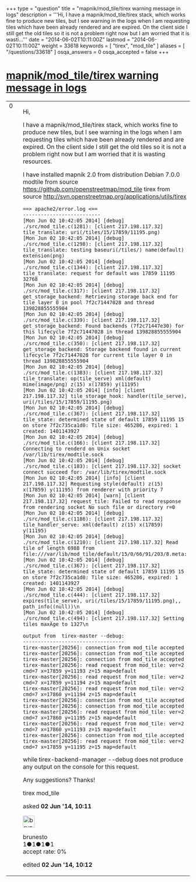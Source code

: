 +++
type = "question"
title = "mapnik/mod_tile/tirex warning message in logs"
description = '''Hi, I have a mapnik/mod_tile/tirex stack, which works fine to produce new tiles, but I see warning in the logs when I am requesting tiles which have been already rendered and  are expired. On the client side I still get the old tiles so it is not a problem right now but I am worried that it is wasti...'''
date = "2014-06-02T10:11:00Z"
lastmod = "2014-06-02T10:11:00Z"
weight = 33618
keywords = [ "tirex", "mod_tile" ]
aliases = [ "/questions/33618" ]
osqa_answers = 0
osqa_accepted = false
+++

<div class="headNormal">

# [mapnik/mod_tile/tirex warning message in logs](/questions/33618/mapnikmod_tiletirex-warning-message-in-logs)

</div>

<div id="main-body">

<div id="askform">

<table id="question-table" style="width:100%;">
<colgroup>
<col style="width: 50%" />
<col style="width: 50%" />
</colgroup>
<tbody>
<tr>
<td style="width: 30px; vertical-align: top"><div class="vote-buttons">
<span id="post-33618-upvote" class="ajax-command post-vote up" rel="nofollow" title="I like this post (click again to cancel)"> </span>
<div id="post-33618-score" class="post-score" title="current number of votes">
0
</div>
<span id="post-33618-downvote" class="ajax-command post-vote down" rel="nofollow" title="I dont like this post (click again to cancel)"> </span> <span id="favorite-mark" class="ajax-command favorite-mark" rel="nofollow" title="mark/unmark this question as favorite (click again to cancel)"> </span>
<div id="favorite-count" class="favorite-count">
&#10;</div>
</div></td>
<td><div id="item-right">
<div class="question-body">
<p>Hi,</p>
<p>I have a mapnik/mod_tile/tirex stack, which works fine to produce new tiles, but I see warning in the logs when I am requesting tiles which have been already rendered and are expired. On the client side I still get the old tiles so it is not a problem right now but I am worried that it is wasting resources.</p>
<p>I have installed mapnik 2.0 from distribution Debian 7.0.0 modtile from source <a href="https://github.com/openstreetmap/mod_tile">https://github.com/openstreetmap/mod_tile</a> tirex from source <a href="http://svn.openstreetmap.org/applications/utils/tirex">http://svn.openstreetmap.org/applications/utils/tirex</a></p>
<pre><code>==&gt; apache2/error.log &lt;==
--------------------------
[Mon Jun 02 10:42:05 2014] [debug] ./src/mod_tile.c(1281): [client 217.198.117.32] tile_translate: uri(/tiles/15/17859/11195.png)
[Mon Jun 02 10:42:05 2014] [debug] ./src/mod_tile.c(1298): [client 217.198.117.32] tile_translate: testing baseuri(/tiles/) name(default) extension(png)
[Mon Jun 02 10:42:05 2014] [debug] ./src/mod_tile.c(1344): [client 217.198.117.32] tile_translate: request for default was 17859 11195 32768
[Mon Jun 02 10:42:05 2014] [debug] ./src/mod_tile.c(317): [client 217.198.117.32] get_storage_backend: Retrieving storage back end for tile layer 0 in pool 7f2c71447028 and thread 139828855555904
[Mon Jun 02 10:42:05 2014] [debug] ./src/mod_tile.c(339): [client 217.198.117.32] get_storage_backend: Found backends (7f2c71447e30) for this lifecycle 7f2c71447028 in thread 139828855555904
[Mon Jun 02 10:42:05 2014] [debug] ./src/mod_tile.c(350): [client 217.198.117.32] get_storage_backend: Storage backend found in current lifecycle 7f2c71447028 for current tile layer 0 in thread 139828855555904
[Mon Jun 02 10:42:05 2014] [debug] ./src/mod_tile.c(1383): [client 217.198.117.32] tile_translate: op(tile_serve) xml(default) mime(image/png) z(15) x(17859) y(11195)
[Mon Jun 02 10:42:05 2014] [info] [client 217.198.117.32] tile_storage_hook: handler(tile_serve), uri(/tiles/15/17859/11195.png)
[Mon Jun 02 10:42:05 2014] [debug] ./src/mod_tile.c(367): [client 217.198.117.32] tile_state: determined state of default 17859 11195 15 on store 7f2c735ca1d0: Tile size: 465286, expired: 1 created: 1401143927
[Mon Jun 02 10:42:05 2014] [debug] ./src/mod_tile.c(166): [client 217.198.117.32] Connecting to renderd on Unix socket /var/lib/tirex/modtile.sock
[Mon Jun 02 10:42:05 2014] [debug] ./src/mod_tile.c(183): [client 217.198.117.32] socket connect succeed for: /var/lib/tirex/modtile.sock 
[Mon Jun 02 10:42:05 2014] [info] [client 217.198.117.32] Requesting style(default) z(15) x(17859) y(11195) from renderer with priority 7
[Mon Jun 02 10:42:05 2014] [warn] [client 217.198.117.32] request_tile: Failed to read response from rendering socket No such file or directory r=0
[Mon Jun 02 10:42:05 2014] [debug] ./src/mod_tile.c(1186): [client 217.198.117.32] tile_handler_serve: xml(default) z(15) x(17859) y(11195)
[Mon Jun 02 10:42:05 2014] [debug] ./src/mod_tile.c(1210): [client 217.198.117.32] Read tile of length 6988 from file:///var/lib/mod_tile/default/15/0/66/91/203/8.meta: 
[Mon Jun 02 10:42:05 2014] [debug] ./src/mod_tile.c(367): [client 217.198.117.32] tile_state: determined state of default 17859 11195 15 on store 7f2c735ca1d0: Tile size: 465286, expired: 1 created: 1401143927
[Mon Jun 02 10:42:05 2014] [debug] ./src/mod_tile.c(444): [client 217.198.117.32] expires(tile_serve), uri(/tiles/15/17859/11195.png),, path_info((null))\n
[Mon Jun 02 10:42:05 2014] [debug] ./src/mod_tile.c(494): [client 217.198.117.32] Setting tiles maxAge to 1327\n
&#10;output from  tirex-master --debug:
----------------------------------
tirex-master[20256]: connection from mod_tile accepted
tirex-master[20256]: connection from mod_tile accepted
tirex-master[20256]: connection from mod_tile accepted
tirex-master[20256]: read request from mod_tile: ver=2 cmd=7 x=17859 y=11193 z=15 map=default
tirex-master[20256]: read request from mod_tile: ver=2 cmd=7 x=17859 y=11194 z=15 map=default
tirex-master[20256]: read request from mod_tile: ver=2 cmd=7 x=17860 y=11194 z=15 map=default
tirex-master[20256]: connection from mod_tile accepted
tirex-master[20256]: connection from mod_tile accepted
tirex-master[20256]: read request from mod_tile: ver=2 cmd=7 x=17860 y=11195 z=15 map=default
tirex-master[20256]: read request from mod_tile: ver=2 cmd=7 x=17860 y=11193 z=15 map=default
tirex-master[20256]: connection from mod_tile accepted
tirex-master[20256]: read request from mod_tile: ver=2 cmd=7 x=17859 y=11195 z=15 map=default
</code></pre>
<p>while tirex-backend-manager --debug does not produce any output on the console for this request.</p>
<p>Any suggestions? Thanks!</p>
</div>
<div id="question-tags" class="tags-container tags">
<span class="post-tag tag-link-tirex" rel="tag" title="see questions tagged &#39;tirex&#39;">tirex</span> <span class="post-tag tag-link-mod_tile" rel="tag" title="see questions tagged &#39;mod_tile&#39;">mod_tile</span>
</div>
<div id="question-controls" class="post-controls">
&#10;</div>
<div class="post-update-info-container">
<div class="post-update-info post-update-info-user">
<p>asked <strong>02 Jun '14, 10:11</strong></p>
<img src="https://secure.gravatar.com/avatar/921dd5f58004b64de234e7f9f9813a3d?s=32&amp;d=identicon&amp;r=g" class="gravatar" width="32" height="32" alt="brunesto&#39;s gravatar image" />
<p><span>brunesto</span><br />
<span class="score" title="1 reputation points">1</span><span title="1 badges"><span class="badge1">●</span><span class="badgecount">1</span></span><span title="1 badges"><span class="silver">●</span><span class="badgecount">1</span></span><span title="1 badges"><span class="bronze">●</span><span class="badgecount">1</span></span><br />
<span class="accept_rate" title="Rate of the user&#39;s accepted answers">accept rate:</span> <span title="brunesto has no accepted answers">0%</span></p>
</div>
<div class="post-update-info post-update-info-edited">
<p><span> edited <strong>02 Jun '14, 10:12</strong> </span></p>
</div>
</div>
<div id="comments-container-33618" class="comments-container">
&#10;</div>
<div id="comment-tools-33618" class="comment-tools">
&#10;</div>
<div class="clear">
&#10;</div>
<div id="comment-33618-form-container" class="comment-form-container">
&#10;</div>
<div class="clear">
&#10;</div>
</div></td>
</tr>
</tbody>
</table>

</div>

</div>

